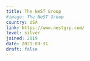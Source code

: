 ```yaml
---
title: The NeST Group
#image: The NeST Group
country: USA
link: https://www.nestgrp.com/
level: silver
joined: 2019
date: 2021-03-31
draft: false
---
```

